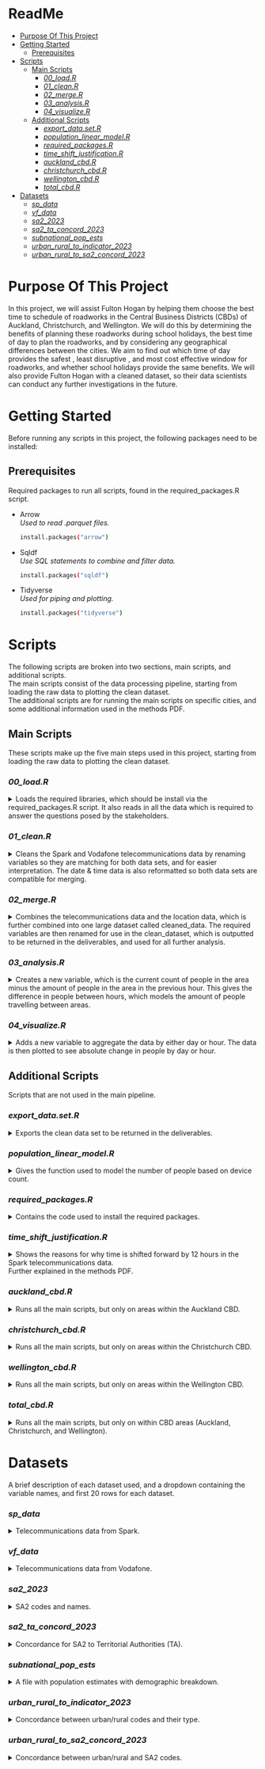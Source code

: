 ReadMe
================

- [Purpose Of This Project](#purpose-of-this-project)
- [Getting Started](#getting-started)
  - [Prerequisites](#prerequisites)
- [Scripts](#scripts)
  - [Main Scripts](#main-scripts)
    - [*00_load.R*](#load.r)
    - [*01_clean.R*](#clean.r)
    - [*02_merge.R*](#merge.r)
    - [*03_analysis.R*](#analysis.r)
    - [*04_visualize.R*](#visualize.r)
  - [Additional Scripts](#additional-scripts)
    - [*export_data.set.R*](#export_data.set.r)
    - [*population_linear_model.R*](#population_linear_model.r)
    - [*required_packages.R*](#required_packages.r)
    - [*time_shift_justification.R*](#time_shift_justification.r)
    - [*auckland_cbd.R*](#auckland_cbd.r)
    - [*christchurch_cbd.R*](#christchurch_cbd.r)
    - [*wellington_cbd.R*](#wellington_cbd.r)
    - [*total_cbd.R*](#total_cbd.r)
- [Datasets](#datasets)
  - [*sp_data*](#sp_data)
  - [*vf_data*](#vf_data)
  - [*sa2_2023*](#sa2_2023)
  - [*sa2_ta_concord_2023*](#sa2_ta_concord_2023)
  - [*subnational_pop_ests*](#subnational_pop_ests)
  - [*urban_rural_to_indicator_2023*](#urban_rural_to_indicator_2023)
  - [*urban_rural_to_sa2_concord_2023*](#urban_rural_to_sa2_concord_2023)

# Purpose Of This Project

In this project, we will assist Fulton Hogan by helping them choose the
best time to schedule of roadworks in the Central Business Districts
(CBDs) of Auckland, Christchurch, and Wellington. We will do this by
determining the benefits of planning these roadworks during school
holidays, the best time of day to plan the roadworks, and by considering
any geographical differences between the cities. We aim to find out
which time of day provides the safest , least disruptive , and most cost
effective window for roadworks, and whether school holidays provide the
same benefits. We will also provide Fulton Hogan with a cleaned dataset,
so their data scientists can conduct any further investigations in the
future.

# Getting Started

Before running any scripts in this project, the following packages need
to be installed:

## Prerequisites

Required packages to run all scripts, found in the required_packages.R
script.

- Arrow<br>*Used to read .parquet files.*

  ``` sh
  install.packages("arrow")
  ```

- Sqldf<br>*Use SQL statements to combine and filter data.*

  ``` sh
  install.packages("sqldf")
  ```

- Tidyverse<br>*Used for piping and plotting.*

  ``` sh
  install.packages("tidyverse")
  ```

# Scripts

The following scripts are broken into two sections, main scripts, and
additional scripts.<br> The main scripts consist of the data processing
pipeline, starting from loading the raw data to plotting the clean
dataset. <br> The additional scripts are for running the main scripts on
specific cities, and some additional information used in the methods
PDF.

## Main Scripts

These scripts make up the five main steps used in this project, starting
from loading the raw data to plotting the clean dataset.

### *00_load.R*

<details>
<summary>
Loads the required libraries, which should be install via the
required_packages.R script. It also reads in all the data which is
required to answer the questions posed by the stakeholders.
</summary>

``` sh
# load libraries
library(arrow)
library(sqldf)
library(tidyverse)
library(lubridate)

# read in raw data
sp_tele_data <- read.csv("sp_data.csv.gz")
vf_tele_data <- read_parquet("vf_data.parquet")
sa2_codes_names <- read.csv("sa2_2023.csv")
sa2_to_ta <- read.csv("sa2_ta_concord_2023.csv")
pop_estimates <- read.csv("subnational_pop_ests.csv")
urban_rural_codes <- read.csv("urban_rural_to_indicator_2023.csv")
urban_rural_to_sa2 <- read.csv("urban_rural_to_sa2_concord_2023.csv")
```

</details>

### *01_clean.R*

<details>
<summary>
Cleans the Spark and Vodafone telecommunications data by renaming
variables so they are matching for both data sets, and for easier
interpretation. The date & time data is also reformatted so both data
sets are compatible for merging.
</summary>

``` sh
# run previous script
source("00_load.R")

# clean date time data
vf_tele_data <- vf_tele_data %>% mutate(clean_date = as.POSIXct(dt, format="%Y-%m-%dT%H:%M:%SZ", tz="UTC") + 12 * 3600,
                                        clean_date = format(clean_date, "%Y-%m-%d %H:%M:%S"),
                                        data_from = "vf") %>%
  distinct()

sp_tele_data <- sp_tele_data %>%
  # Perform the mutation
  mutate(clean_date = as.POSIXct(ts, format="%Y-%m-%dT%H:%M:%SZ", tz="UTC") + 12 * 3600,
         clean_date = format(clean_date, "%Y-%m-%d %H:%M:%S"),
         data_from = "sp") %>%
  distinct()



# clean columns and variable names
sa2_codes_names <- rownames_to_column(sa2_codes_names)
sa2_codes_names <- rename(sa2_codes_names, area_code = rowname, location = Classification.report)
sp_tele_data <- rename(sp_tele_data, dt = ts, area = sa2, devices = cnt)
sa2_to_ta <- rename(sa2_to_ta, area_code = Concordance.report, location_2 = X.3)
urban_rural_codes <- rename(urban_rural_codes, area_code = Concordance.report)
urban_rural_to_sa2 <- rename(urban_rural_to_sa2, area_code = Concordance.report, location_3 = X.3)
```

</details>

### *02_merge.R*

<details>
<summary>
Combines the telecommunications data and the location data, which is
further combined into one large dataset called cleaned_data. The
required variables are then renamed for use in the clean_dataset, which
is outputted to be returned in the deliverables, and used for all
further analysis.
</summary>

``` sh
# run previous script
source("01_clean.R")

# combine telecommunications data from spark and vodafone
combined_tele_data <- rbind(sp_tele_data, vf_tele_data)

# combine location data
combined_location_data <- sqldf("SELECT scn.area_code, scn.location, stt.location_2
                                FROM sa2_codes_names scn
                                JOIN sa2_to_ta stt ON scn.area_code == stt.area_code")

# put clean data into new df
cleaned_data <- sqldf("SELECT ctd.clean_date AS date_time, ctd.devices, ctd.area, cld.location, cld.location_2, ctd.data_from
                      FROM combined_tele_data ctd
                      JOIN combined_location_data cld ON ctd.area == cld.area_code")

# Ensure date_time is in the correct format
cleaned_data <- cleaned_data %>%
  mutate(date_time = as.POSIXct(date_time, format="%Y-%m-%d %H:%M:%S", tz="UTC")) %>%
  mutate(date_time = format(date_time, format = "%Y-%m-%d %H:%M:%S"))

# clean dataset (deliverable)
clean_dataset <- sqldf("SELECT location AS territorial_authority_code,
                       location_2 AS statistical_area_level_2_code,
                       date_time AS NZST_date_time,
                       CAST(SUM(devices) AS INTEGER) AS device_count
                       FROM cleaned_data
                       GROUP BY location_2, location, date_time
                       ORDER BY territorial_authority_code, statistical_area_level_2_code") %>%
  drop_na() %>%
  mutate(people_count = 1.819 * device_count)

# ONLY INCLUDE DAY 7AM TO 6 PM (ctrl + shift + C)
# clean_dataset$NZST_date_time <- as.POSIXct(clean_dataset$NZST_date_time, format="%Y-%m-%d %H:%M:%S", tz="UTC")
# 
# # Filter the data
# clean_dataset <- clean_dataset %>%
#   filter(format(NZST_date_time, "%H:%M:%S") >= "07:00:00" & format(NZST_date_time, "%H:%M:%S") <= "18:00:00")
```

</details>

### *03_analysis.R*

<details>
<summary>
Creates a new variable, which is the current count of people in the area
minus the amount of people in the area in the previous hour. This gives
the difference in people between hours, which models the amount of
people travelling between areas.
</summary>

``` sh
# run previous script
source("02_merge.R")

# get device counts and difference in device counts from last hour
diff_device_counts <- sqldf("
  SELECT people_count,
    LAG(people_count, 1) 
    OVER(PARTITION BY territorial_authority_code, statistical_area_level_2_code 
    ORDER BY NZST_date_time) AS previous_hour_people_count,
    people_count - LAG(people_count, 1) 
    OVER(PARTITION BY territorial_authority_code, statistical_area_level_2_code 
    ORDER BY NZST_date_time) AS total_difference,
    territorial_authority_code,
    statistical_area_level_2_code,
    NZST_date_time
  FROM clean_dataset
  ORDER BY territorial_authority_code, statistical_area_level_2_code, NZST_date_time")
```

</details>

### *04_visualize.R*

<details>
<summary>
Adds a new variable to aggregate the data by either day or hour. The
data is then plotted to see absolute change in people by day or hour.
</summary>

``` sh
# run previous script
source("03_analysis.R")


# add a new column for the day of the week, and hour.
diff_device_counts <- diff_device_counts %>%
  mutate(day_of_week = wday(NZST_date_time, label = TRUE),
         hour = hour(NZST_date_time),
         day = day(NZST_date_time))

# aggregate by day of the week or hour and calculate the sum of absolute changes
# change "day" for "hour" to plot by hour
aggregated_data <- diff_device_counts %>%
  group_by(day) %>%
  summarise(total_difference = sum(abs(total_difference), na.rm = TRUE))

# plot the aggregated data
aggregated_data %>%
  ggplot(aes(x = day, y = total_difference)) +
  geom_col() +
  labs(title = "Sum of Absolute Changes by Day of the Week",
       x = "Day of the Week",
       y = "Sum of Absolute Changes")
```

</details>

## Additional Scripts

Scripts that are not used in the main pipeline.

### *export_data.set.R*

<details>
<summary>
Exports the clean data set to be returned in the deliverables.
</summary>

``` sh
# run previous script
source("02_merge.R")

# export clean data set
write.csv(clean_dataset, file = "clean_dataset.csv", row.names = FALSE)
```

</details>

### *population_linear_model.R*

<details>
<summary>
Gives the function used to model the number of people based on device
count.
</summary>

``` sh
# get population estimates
population_estimates <- sqldf("SELECT *
              FROM pop_estimates
              WHERE Age = 'Total people, age'
              AND AREA_POPES_SUB_006 >= 100100
              AND AREA_POPES_SUB_006 != 'NZTA'
              AND AREA_POPES_SUB_006 != 99900")

# tidy data
sa2_codes_names <- rownames_to_column(sa2_codes_names) %>%
  rename(area_name = Classification.report)

# match population estimates with names
population_estimates_names <- sqldf("SELECT obs_value AS population, rowname AS area_code, area_name AS name
                FROM test t
                JOIN sa2_codes_names sa2 ON t.AREA_POPES_SUB_006 = sa2.rowname")

# get device counts at 5AM on Teusday, 11th of June
device_count <- sqldf("SELECT *
                FROM clean_dataset
                WHERE NZST_date_time = '2024-06-11 05:00:00'")

# compare device counts to population
population_devices_comp <- sqldf("SELECT name, population, device_count
                FROM device_count dc
                JOIN population_estimates_names pen ON dc.territorial_authority_code = pen.name
                ORDER BY population DESC")

# fit linear model to predict population using device count
model <- lm(population ~ 0+device_count, data = population_devices_comp)

# plot data with regression line
ggplot(population_devices_comp, aes(x = device_count, y = population)) +
  geom_point() +
  geom_smooth(method = "lm", formula = y ~ 0 + x, se = FALSE) +
  geom_abline(intercept = 0, slope = 1, color = "red", size = 1) +
  labs(title = "Population vs Devices",
       x = "Devices",
       y = "Population")

# summary of linear model
summary(model)
```

</details>

### *required_packages.R*

<details>
<summary>
Contains the code used to install the required packages.
</summary>

``` sh
install.packages("arrow")
install.packages("sqldf")
install.packages("tidyverse")
```

</details>

### *time_shift_justification.R*

<details>
<summary>
Shows the reasons for why time is shifted forward by 12 hours in the
Spark telecommunications data.<br> Further explained in the methods PDF.
</summary>

``` sh
# read the data
sp_tele_data <- read.csv("sp_data.csv.gz")
vf_tele_data <- read_parquet("vf_data.parquet")

# shifting time forwards 12 hours ----------------------------------------------------------

# select the first 40 rows from each data frame
sp_head <- sp_tele_data %>% slice(1:40) %>%
  rename(devices = cnt, area = sa2, dt = ts)

vf_head <- vf_tele_data %>% slice(1:40)


# convert the dt column to character in both data frames
sp_head <- sp_head %>% mutate(dt = as.character(dt), area = as.numeric(area))
vf_head <- vf_head %>% mutate(dt = as.character(dt), area = as.numeric(area))

# combine the data frames with row numbers to maintain the original order
sp_head <- sp_head %>% mutate(row_order = row_number(), source = "SP")
vf_head <- vf_head %>% mutate(row_order = row_number(), source = "VF")

# combine the data frames
combined_data <- bind_rows(sp_head, vf_head)

# plot the dual bar chart with a smooth line
ggplot(combined_data, aes(x = factor(row_order), y = devices, fill = source)) +
  geom_bar(stat = "identity", position = "dodge") +
  geom_smooth(aes(group = source, color = source), method = "loess", se = FALSE) +
  labs(title = "Device Counts Comparison for Each Row",
       x = "Row Order",
       y = "Device Counts",
       fill = "Source",
       color = "Source") +
  theme(axis.text.x = element_text(angle = 90, hjust = 1))



# removing the first 12 hours ---------------------------------------------------------------

# select the first 40 rows from each data frame
sp_head <- sp_tele_data %>% slice(13:52) %>%
  rename(devices = cnt, area = sa2, dt = ts)

vf_head <- vf_tele_data %>% slice(1:40)


# convert the dt column to character in both data frames
sp_head <- sp_head %>% mutate(dt = as.character(dt), area = as.numeric(area))
vf_head <- vf_head %>% mutate(dt = as.character(dt), area = as.numeric(area))

# combine the data frames with row numbers to maintain the original order
sp_head <- sp_head %>% mutate(row_order = row_number(), source = "SP")
vf_head <- vf_head %>% mutate(row_order = row_number(), source = "VF")

# combine the data frames
combined_data <- bind_rows(sp_head, vf_head)

# plot the dual bar chart with a smooth line
ggplot(combined_data, aes(x = factor(row_order), y = devices, fill = source)) +
  geom_bar(stat = "identity", position = "dodge") +
  geom_smooth(aes(group = source, color = source), method = "loess", se = FALSE) +
  labs(title = "Device Counts Comparison for Each Row",
       x = "Row Order",
       y = "Device Counts",
       fill = "Source",
       color = "Source") +
  theme(axis.text.x = element_text(angle = 90, hjust = 1))
```

</details>

### *auckland_cbd.R*

<details>
<summary>
Runs all the main scripts, but only on areas within the Auckland CBD.
</summary>

``` sh
# run previous script
source("02_merge.R")

# filter data to include only Auckland CBD areas
auckland_cbd_data <- sqldf("SELECT *
              FROM clean_dataset
              WHERE territorial_authority_code IN ('Queen Street',
              'Quay Street-Customs Street',
              'Wynyard-Viaduct',
              'Shortland Street',
              'Victoria Park',
              'Hobson Ridge North',
              'Hobson Ridge Central',
              'Hobson Ridge South',
              'Freemans Bay',
              'Auckland-University',
              'College Hill',
              'Ponsonby East',
              'Ponsonby West',
              'Saint Marys Bay',
              'Symonds Street East',
              'Symonds Street North West',
              'Symonds Street West')")

auckland_device_counts <- sqldf("
  SELECT people_count,
    LAG(people_count, 1) 
    OVER(PARTITION BY territorial_authority_code, statistical_area_level_2_code 
    ORDER BY NZST_date_time) AS previous_hour_people_count,
    people_count - LAG(people_count, 1) 
    OVER(PARTITION BY territorial_authority_code, statistical_area_level_2_code 
    ORDER BY NZST_date_time) AS difference_from_last_hour,
    territorial_authority_code,
    statistical_area_level_2_code,
    NZST_date_time
  FROM auckland_cbd_data
  ORDER BY territorial_authority_code, statistical_area_level_2_code, NZST_date_time")

auckland_diff_device_counts <- sqldf("
  SELECT 
    difference_from_last_hour AS total_difference,
    statistical_area_level_2_code,
    territorial_authority_code,
    NZST_date_time,
    people_count,
    previous_hour_people_count
  FROM auckland_device_counts")

# PLOT ------------------------------------------------------------------------

# Add a new column for the day of the week
auckland_diff_device_counts <- auckland_diff_device_counts %>%
  mutate(day_of_week = wday(NZST_date_time, label = TRUE))

# Aggregate by day of the week and calculate the sum of absolute changes
auckland_aggregated_data <- auckland_diff_device_counts %>%
  group_by(day_of_week) %>%
  summarise(total_difference = sum(abs(total_difference), na.rm = TRUE))

# Plot the aggregated data
auckland_aggregated_data %>%
  ggplot(aes(x = day_of_week, y = total_difference)) +
  geom_col() +
  labs(title = "Sum of Absolute Changes by Day of the Week In Auckland CBD Areas",
       x = "Day of the Week",
       y = "Sum of Absolute Changes")
```

</details>

### *christchurch_cbd.R*

<details>
<summary>
Runs all the main scripts, but only on areas within the Christchurch
CBD.
</summary>

``` sh
# run previous script
source("02_merge.R")

# filter data to include only Christchurch CBD areas
christchurch_cbd_data <- sqldf("SELECT *
              FROM clean_dataset
              WHERE territorial_authority_code IN ('Christchurch Central-West',
              'Christchurch Central-North',
              'Christchurch Central',
              'Christchurch Central-East',
              'Christchurch Central-South',
              'Hagley Park',
              'Lancaster Park',
              'Sydenham Central',
              'Addington West',
              'Addington North',
              'Addington East',
              'Stanmore',
              'Phillipstown')")

# Get device counts for christchurch and differences between device counts each hour
christchurch_device_counts <- sqldf("
  SELECT people_count,
    LAG(people_count, 1) 
    OVER(PARTITION BY territorial_authority_code, statistical_area_level_2_code 
    ORDER BY NZST_date_time) AS previous_hour_people_count,
    people_count - LAG(people_count, 1) 
    OVER(PARTITION BY territorial_authority_code, statistical_area_level_2_code 
    ORDER BY NZST_date_time) AS difference_from_last_hour,
    territorial_authority_code,
    statistical_area_level_2_code,
    NZST_date_time
  FROM christchurch_cbd_data
  ORDER BY territorial_authority_code, statistical_area_level_2_code, NZST_date_time")

christchurch_diff_device_counts <- sqldf("
  SELECT 
    difference_from_last_hour AS total_difference,
    statistical_area_level_2_code,
    territorial_authority_code,
    NZST_date_time,
    people_count,
    previous_hour_people_count
  FROM christchurch_device_counts")

# PLOT ------------------------------------------------------------------------

# add a new column for the day of the week
christchurch_diff_device_counts <- christchurch_diff_device_counts %>%
  mutate(day_of_week = wday(NZST_date_time, label = TRUE))

# aggregate by day of the week and calculate the sum of absolute changes
christchurch_aggregated_data <- christchurch_diff_device_counts %>%
  group_by(day_of_week) %>%
  summarise(total_difference = sum(abs(total_difference), na.rm = TRUE))

# plot the aggregated data
christchurch_aggregated_data %>%
  ggplot(aes(x = day_of_week, y = total_difference)) +
  geom_col() +
  labs(title = "Sum of Absolute Changes by Day of the Week In Christchurch CBD Areas",
       x = "Day of the Week",
       y = "Sum of Absolute Changes")
```

</details>

### *wellington_cbd.R*

<details>
<summary>
Runs all the main scripts, but only on areas within the Wellington CBD.
</summary>

``` sh
# run previous script
source("02_merge.R")

# filter data to include only Wellington CBD areas
wellington_cbd_data <- sqldf("SELECT *
              FROM clean_dataset
              WHERE territorial_authority_code IN ('Pipitea-Kaiwharawhara',
              'Thorndon South',
              'Wellington Botanic Gardens',
              'Kelburn', 'Aro Valley',
              'Wellington University',
              'Wellington Central',
              'Dixon Street West',
              'Dixon Street East',
              'Vivian West',
              'Courtenay',
              'Mount Cook North',
              'Mount Cook South',
              'Vivian East',
              'Mount Cook East',
              'Mount Victoria North',
              'Mount Victoria South',
              'Oriental Bay')")

wellington_device_counts <- sqldf("
  SELECT people_count,
    LAG(people_count, 1) 
    OVER(PARTITION BY territorial_authority_code, statistical_area_level_2_code 
    ORDER BY NZST_date_time) AS previous_hour_people_count,
    people_count - LAG(people_count, 1) 
    OVER(PARTITION BY territorial_authority_code, statistical_area_level_2_code 
    ORDER BY NZST_date_time) AS difference_from_last_hour,
    territorial_authority_code,
    statistical_area_level_2_code,
    NZST_date_time
  FROM wellington_cbd_data
  ORDER BY territorial_authority_code, statistical_area_level_2_code, NZST_date_time")

wellington_diff_device_counts <- sqldf("
  SELECT 
    difference_from_last_hour AS total_difference,
    statistical_area_level_2_code,
    territorial_authority_code,
    NZST_date_time,
    people_count,
    previous_hour_people_count
  FROM wellington_device_counts")

# PLOT ------------------------------------------------------------------------

# Add a new column for the day of the week
wellington_diff_device_counts <- wellington_diff_device_counts %>%
  mutate(day_of_week = wday(NZST_date_time, label = TRUE))

# Aggregate by day of the week and calculate the sum of absolute changes
wellington_aggregated_data <- wellington_diff_device_counts %>%
  group_by(day_of_week) %>%
  summarise(total_difference = sum(abs(total_difference), na.rm = TRUE))

# Plot the aggregated data
wellington_aggregated_data %>%
  ggplot(aes(x = day_of_week, y = total_difference)) +
  geom_col() +
  labs(title = "Sum of Absolute Changes by Day of the Week In Wellington CBD Areas",
       x = "Day of the Week",
       y = "Sum of Absolute Changes")
```

</details>

### *total_cbd.R*

<details>
<summary>
Runs all the main scripts, but only on within CBD areas (Auckland,
Christchurch, and Wellington).
</summary>

``` sh
# run previous script
source("02_merge.R")

# filter data to include only CBD areas
total_cbd_data <- sqldf("SELECT *
              FROM clean_dataset
              WHERE territorial_authority_code IN ('Queen Street',
              'Quay Street-Customs Street',
              'Wynyard-Viaduct',
              'Shortland Street',
              'Victoria Park',
              'Hobson Ridge North',
              'Hobson Ridge Central',
              'Hobson Ridge South',
              'Freemans Bay',
              'Auckland-University',
              'College Hill',
              'Ponsonby East',
              'Ponsonby West',
              'Saint Marys Bay',
              'Symonds Street East',
              'Symonds Street North West',
              'Symonds Street West',
              'Pipitea-Kaiwharawhara',
              'Thorndon South',
              'Wellington Botanic Gardens',
              'Kelburn', 'Aro Valley',
              'Wellington University',
              'Wellington Central',
              'Dixon Street West',
              'Dixon Street East',
              'Vivian West',
              'Courtenay',
              'Mount Cook North',
              'Mount Cook South',
              'Vivian East',
              'Mount Cook East',
              'Mount Victoria North',
              'Mount Victoria South',
              'Oriental Bay',
              'Christchurch Central-West',
              'Christchurch Central-North',
              'Christchurch Central',
              'Christchurch Central-East',
              'Christchurch Central-South',
              'Hagley Park',
              'Lancaster Park',
              'Sydenham Central',
              'Addington West',
              'Addington North',
              'Addington East',
              'Stanmore',
              'Phillipstown')")

cbd_device_counts <- sqldf("
  SELECT people_count,
    LAG(people_count, 1) 
    OVER(PARTITION BY territorial_authority_code, statistical_area_level_2_code 
    ORDER BY NZST_date_time) AS previous_hour_people_count,
    people_count - LAG(people_count, 1) 
    OVER(PARTITION BY territorial_authority_code, statistical_area_level_2_code 
    ORDER BY NZST_date_time) AS difference_from_last_hour,
    territorial_authority_code,
    statistical_area_level_2_code,
    NZST_date_time
  FROM total_cbd_data
  ORDER BY territorial_authority_code, statistical_area_level_2_code, NZST_date_time")

cbd_diff_device_counts <- sqldf("
  SELECT 
    difference_from_last_hour AS total_difference,
    statistical_area_level_2_code,
    territorial_authority_code,
    NZST_date_time,
    people_count,
    previous_hour_people_count
  FROM cbd_device_counts")

# PLOT ------------------------------------------------------------------------

# Add a new column for the day of the week
cbd_diff_device_counts <- cbd_diff_device_counts %>%
  mutate(day_of_week = wday(NZST_date_time, label = TRUE))

# Aggregate by day of the week and calculate the sum of absolute changes
cbd_aggregated_data <- cbd_diff_device_counts %>%
  group_by(day_of_week) %>%
  summarise(total_difference = sum(abs(total_difference), na.rm = TRUE))

# Plot the aggregated data
cbd_aggregated_data %>%
  ggplot(aes(x = day_of_week, y = total_difference)) +
  geom_col() +
  labs(title = "Sum of Absolute Changes by Day of the Week In CBD Areas",
       x = "Day of the Week",
       y = "Sum of Absolute Changes")
```

</details>

# Datasets

A brief description of each dataset used, and a dropdown containing the
variable names, and first 20 rows for each dataset.

### *sp_data*

<details>
<summary>
Telecommunications data from Spark.
</summary>

``` r
sp_tele_data <- read.csv("sp_data.csv.gz")
head(sp_tele_data, 20)
```

    ##                      ts    sa2       cnt
    ## 1  2024-06-02T12:00:00Z 100100  792.8768
    ## 2  2024-06-02T13:00:00Z 100100  741.5510
    ## 3  2024-06-02T14:00:00Z 100100 1232.5516
    ## 4  2024-06-02T15:00:00Z 100100  959.4204
    ## 5  2024-06-02T16:00:00Z 100100 1133.9700
    ## 6  2024-06-02T17:00:00Z 100100  662.9584
    ## 7  2024-06-02T18:00:00Z 100100  484.9348
    ## 8  2024-06-02T19:00:00Z 100100  969.6630
    ## 9  2024-06-02T20:00:00Z 100100  837.4511
    ## 10 2024-06-02T21:00:00Z 100100  886.7831
    ## 11 2024-06-02T22:00:00Z 100100  551.8284
    ## 12 2024-06-02T23:00:00Z 100100 1077.4268
    ## 13 2024-06-03T00:00:00Z 100100 1115.3426
    ## 14 2024-06-03T01:00:00Z 100100 1350.2643
    ## 15 2024-06-03T02:00:00Z 100100 1681.5510
    ## 16 2024-06-03T03:00:00Z 100100 1840.4862
    ## 17 2024-06-03T04:00:00Z 100100 1555.3753
    ## 18 2024-06-03T05:00:00Z 100100 2512.6743
    ## 19 2024-06-03T06:00:00Z 100100 1202.1971
    ## 20 2024-06-03T07:00:00Z 100100 2009.2764

</details>

### *vf_data*

<details>
<summary>
Telecommunications data from Vodafone.
</summary>

``` r
vf_tele_data <- read_parquet("vf_data.parquet")
head(vf_tele_data ,20)
```

    ## # A tibble: 20 × 3
    ##    dt                  area   devices
    ##    <dttm>              <chr>    <dbl>
    ##  1 2024-06-03 00:00:00 100100    340.
    ##  2 2024-06-03 01:00:00 100100    318.
    ##  3 2024-06-03 02:00:00 100100    528.
    ##  4 2024-06-03 03:00:00 100100    411.
    ##  5 2024-06-03 04:00:00 100100    486.
    ##  6 2024-06-03 05:00:00 100100    284.
    ##  7 2024-06-03 06:00:00 100100    208.
    ##  8 2024-06-03 07:00:00 100100    416.
    ##  9 2024-06-03 08:00:00 100100    359.
    ## 10 2024-06-03 09:00:00 100100    380.
    ## 11 2024-06-03 10:00:00 100100    236.
    ## 12 2024-06-03 11:00:00 100100    462.
    ## 13 2024-06-03 12:00:00 100100    478.
    ## 14 2024-06-03 13:00:00 100100    579.
    ## 15 2024-06-03 14:00:00 100100    721.
    ## 16 2024-06-03 15:00:00 100100    789.
    ## 17 2024-06-03 16:00:00 100100    667.
    ## 18 2024-06-03 17:00:00 100100   1077.
    ## 19 2024-06-03 18:00:00 100100    515.
    ## 20 2024-06-03 19:00:00 100100    861.

</details>

### *sa2_2023*

<details>
<summary>
SA2 codes and names.
</summary>

``` r
sa2_codes_names <- read.csv("sa2_2023.csv")
head(sa2_codes_names ,20)
```

    ##                               Classification.report  X
    ## Statistical Area 2 2023                             NA
    ## Valid from                              01-Jan-2023 NA
    ## Valid to                Current (as at 20-May-2024) NA
    ## Lifecycle status                           Released NA
    ## Audience                                        OSS NA
    ## Code                                     Descriptor NA
    ## 100100                                   North Cape NA
    ## 100200                             Rangaunu Harbour NA
    ## 100301                    Inlets Far North District NA
    ## 100400                           Karikari Peninsula NA
    ## 100500                                     Tangonge NA
    ## 100600                                      Ahipara NA
    ## 100700                                 Kaitaia East NA
    ## 100800                                 Kaitaia West NA
    ## 100900                                    Rangitihi NA
    ## 101000                               Oruru-Parapara NA
    ## 101101                                Doubtless Bay NA
    ## 101200                             Herekino-Takahue NA
    ## 101300                                        Peria NA
    ## 101400                              Taemaro-Oruaiti NA

</details>

### *sa2_ta_concord_2023*

<details>
<summary>
Concordance for SA2 to Territorial Authorities (TA).
</summary>

``` r
sa2_to_ta <- read.csv("sa2_ta_concord_2023.csv")
head(sa2_to_ta ,20)
```

    ##                                       Concordance.report
    ## 1  Statistical Area 2 2023 to Territorial Authority 2023
    ## 2                                             Valid from
    ## 3                                               Valid to
    ## 4                                       Lifecycle status
    ## 5                              Statistical Area 2 2023 2
    ## 6                                         SA22023 V1.0.0
    ## 7                                                 100100
    ## 8                                                 100200
    ## 9                                                 100301
    ## 10                                                100400
    ## 11                                                100500
    ## 12                                                100600
    ## 13                                                100700
    ## 14                                                100800
    ## 15                                                100900
    ## 16                                                101000
    ## 17                                                101101
    ## 18                                                101200
    ## 19                                                101300
    ## 20                                                101400
    ##                            X             X.1                        X.2
    ## 1                                                                      
    ## 2                   1-Jan-23                                           
    ## 3                   1-Jan-24                                           
    ## 4                   Released                                           
    ## 5                                            Territorial Authority 2023
    ## 6                                                         TA2023 V1.0.0
    ## 7                 North Cape Many To One Map                          1
    ## 8           Rangaunu Harbour Many To One Map                          1
    ## 9  Inlets Far North District Many To One Map                          1
    ## 10        Karikari Peninsula Many To One Map                          1
    ## 11                  Tangonge Many To One Map                          1
    ## 12                   Ahipara Many To One Map                          1
    ## 13              Kaitaia East Many To One Map                          1
    ## 14              Kaitaia West Many To One Map                          1
    ## 15                 Rangitihi Many To One Map                          1
    ## 16            Oruru-Parapara Many To One Map                          1
    ## 17             Doubtless Bay Many To One Map                          1
    ## 18          Herekino-Takahue Many To One Map                          1
    ## 19                     Peria Many To One Map                          1
    ## 20           Taemaro-Oruaiti Many To One Map                          1
    ##                   X.3
    ## 1                    
    ## 2                    
    ## 3                    
    ## 4                    
    ## 5                    
    ## 6                    
    ## 7  Far North District
    ## 8  Far North District
    ## 9  Far North District
    ## 10 Far North District
    ## 11 Far North District
    ## 12 Far North District
    ## 13 Far North District
    ## 14 Far North District
    ## 15 Far North District
    ## 16 Far North District
    ## 17 Far North District
    ## 18 Far North District
    ## 19 Far North District
    ## 20 Far North District

</details>

### *subnational_pop_ests*

<details>
<summary>
A file with population estimates with demographic breakdown.
</summary>

``` r
pop_estimates <- read.csv("subnational_pop_ests.csv")
head(pop_estimates ,20)
```

    ##    STRUCTURE               STRUCTURE_ID
    ## 1   DATAFLOW STATSNZ:POPES_SUB_006(1.0)
    ## 2   DATAFLOW STATSNZ:POPES_SUB_006(1.0)
    ## 3   DATAFLOW STATSNZ:POPES_SUB_006(1.0)
    ## 4   DATAFLOW STATSNZ:POPES_SUB_006(1.0)
    ## 5   DATAFLOW STATSNZ:POPES_SUB_006(1.0)
    ## 6   DATAFLOW STATSNZ:POPES_SUB_006(1.0)
    ## 7   DATAFLOW STATSNZ:POPES_SUB_006(1.0)
    ## 8   DATAFLOW STATSNZ:POPES_SUB_006(1.0)
    ## 9   DATAFLOW STATSNZ:POPES_SUB_006(1.0)
    ## 10  DATAFLOW STATSNZ:POPES_SUB_006(1.0)
    ## 11  DATAFLOW STATSNZ:POPES_SUB_006(1.0)
    ## 12  DATAFLOW STATSNZ:POPES_SUB_006(1.0)
    ## 13  DATAFLOW STATSNZ:POPES_SUB_006(1.0)
    ## 14  DATAFLOW STATSNZ:POPES_SUB_006(1.0)
    ## 15  DATAFLOW STATSNZ:POPES_SUB_006(1.0)
    ## 16  DATAFLOW STATSNZ:POPES_SUB_006(1.0)
    ## 17  DATAFLOW STATSNZ:POPES_SUB_006(1.0)
    ## 18  DATAFLOW STATSNZ:POPES_SUB_006(1.0)
    ## 19  DATAFLOW STATSNZ:POPES_SUB_006(1.0)
    ## 20  DATAFLOW STATSNZ:POPES_SUB_006(1.0)
    ##                                                                                        STRUCTURE_NAME
    ## 1  Subnational population estimates (TA, SA2), by age and sex, at 30 June 1996-2023 (2023 boundaries)
    ## 2  Subnational population estimates (TA, SA2), by age and sex, at 30 June 1996-2023 (2023 boundaries)
    ## 3  Subnational population estimates (TA, SA2), by age and sex, at 30 June 1996-2023 (2023 boundaries)
    ## 4  Subnational population estimates (TA, SA2), by age and sex, at 30 June 1996-2023 (2023 boundaries)
    ## 5  Subnational population estimates (TA, SA2), by age and sex, at 30 June 1996-2023 (2023 boundaries)
    ## 6  Subnational population estimates (TA, SA2), by age and sex, at 30 June 1996-2023 (2023 boundaries)
    ## 7  Subnational population estimates (TA, SA2), by age and sex, at 30 June 1996-2023 (2023 boundaries)
    ## 8  Subnational population estimates (TA, SA2), by age and sex, at 30 June 1996-2023 (2023 boundaries)
    ## 9  Subnational population estimates (TA, SA2), by age and sex, at 30 June 1996-2023 (2023 boundaries)
    ## 10 Subnational population estimates (TA, SA2), by age and sex, at 30 June 1996-2023 (2023 boundaries)
    ## 11 Subnational population estimates (TA, SA2), by age and sex, at 30 June 1996-2023 (2023 boundaries)
    ## 12 Subnational population estimates (TA, SA2), by age and sex, at 30 June 1996-2023 (2023 boundaries)
    ## 13 Subnational population estimates (TA, SA2), by age and sex, at 30 June 1996-2023 (2023 boundaries)
    ## 14 Subnational population estimates (TA, SA2), by age and sex, at 30 June 1996-2023 (2023 boundaries)
    ## 15 Subnational population estimates (TA, SA2), by age and sex, at 30 June 1996-2023 (2023 boundaries)
    ## 16 Subnational population estimates (TA, SA2), by age and sex, at 30 June 1996-2023 (2023 boundaries)
    ## 17 Subnational population estimates (TA, SA2), by age and sex, at 30 June 1996-2023 (2023 boundaries)
    ## 18 Subnational population estimates (TA, SA2), by age and sex, at 30 June 1996-2023 (2023 boundaries)
    ## 19 Subnational population estimates (TA, SA2), by age and sex, at 30 June 1996-2023 (2023 boundaries)
    ## 20 Subnational population estimates (TA, SA2), by age and sex, at 30 June 1996-2023 (2023 boundaries)
    ##    ACTION YEAR_POPES_SUB_006 Year.at.30.June SEX_POPES_SUB_006
    ## 1       I               2023            2023              SEX3
    ## 2       I               2023            2023              SEX3
    ## 3       I               2023            2023              SEX3
    ## 4       I               2023            2023              SEX3
    ## 5       I               2023            2023              SEX3
    ## 6       I               2023            2023              SEX3
    ## 7       I               2023            2023              SEX3
    ## 8       I               2023            2023              SEX3
    ## 9       I               2023            2023              SEX3
    ## 10      I               2023            2023              SEX3
    ## 11      I               2023            2023              SEX3
    ## 12      I               2023            2023              SEX3
    ## 13      I               2023            2023              SEX3
    ## 14      I               2023            2023              SEX3
    ## 15      I               2023            2023              SEX3
    ## 16      I               2023            2023              SEX3
    ## 17      I               2023            2023              SEX3
    ## 18      I               2023            2023              SEX3
    ## 19      I               2023            2023              SEX3
    ## 20      I               2023            2023              SEX3
    ##                  Sex AGE_POPES_SUB_006        Age AREA_POPES_SUB_006 Area
    ## 1  Total people, sex           AGE0014 0-14 Years              00100   NA
    ## 2  Total people, sex           AGE0014 0-14 Years              00200   NA
    ## 3  Total people, sex           AGE0014 0-14 Years              00300   NA
    ## 4  Total people, sex           AGE0014 0-14 Years              01100   NA
    ## 5  Total people, sex           AGE0014 0-14 Years              01200   NA
    ## 6  Total people, sex           AGE0014 0-14 Years              01300   NA
    ## 7  Total people, sex           AGE0014 0-14 Years              01500   NA
    ## 8  Total people, sex           AGE0014 0-14 Years              01600   NA
    ## 9  Total people, sex           AGE0014 0-14 Years              01700   NA
    ## 10 Total people, sex           AGE0014 0-14 Years              01800   NA
    ## 11 Total people, sex           AGE0014 0-14 Years              01900   NA
    ## 12 Total people, sex           AGE0014 0-14 Years              02000   NA
    ## 13 Total people, sex           AGE0014 0-14 Years              02100   NA
    ## 14 Total people, sex           AGE0014 0-14 Years              02200   NA
    ## 15 Total people, sex           AGE0014 0-14 Years              02300   NA
    ## 16 Total people, sex           AGE0014 0-14 Years              02400   NA
    ## 17 Total people, sex           AGE0014 0-14 Years              02500   NA
    ## 18 Total people, sex           AGE0014 0-14 Years              02600   NA
    ## 19 Total people, sex           AGE0014 0-14 Years              02700   NA
    ## 20 Total people, sex           AGE0014 0-14 Years              02800   NA
    ##    OBS_VALUE Observation.value
    ## 1      15000                NA
    ## 2      19900                NA
    ## 3       5100                NA
    ## 4       4600                NA
    ## 5       4000                NA
    ## 6      19900                NA
    ## 7       7200                NA
    ## 8      38100                NA
    ## 9      12100                NA
    ## 10      2250                NA
    ## 11      5800                NA
    ## 12      2000                NA
    ## 13      7800                NA
    ## 14     10400                NA
    ## 15     31100                NA
    ## 16     16800                NA
    ## 17      8300                NA
    ## 18      1710                NA
    ## 19      2300                NA
    ## 20     11600                NA

</details>

### *urban_rural_to_indicator_2023*

<details>
<summary>
Concordance between urban/rural codes and their type.
</summary>

``` r
urban_rural_codes <- read.csv("urban_rural_to_indicator_2023.csv")
head(urban_rural_codes ,20)
```

    ##                           Concordance.report                              X
    ## 1  Urban Rural 2023 to Urban Rural Indicator                               
    ## 2                                 Valid from                       1-Jan-23
    ## 3                                   Valid to                       1-Jan-24
    ## 4                           Lifecycle status                       Released
    ## 5                         Urban Rural 2023 2                               
    ## 6                              UR2023 V1.0.0                               
    ## 7                                       1001                        Pukenui
    ## 8                                       1002                      Kaimaumau
    ## 9                                       1003                  Tokerau Beach
    ## 10                                      1004                       Karikari
    ## 11                                      1005                         Awanui
    ## 12                                      1006                        Ahipara
    ## 13                                      1007                        Kaitaia
    ## 14                                      1008                          Taipa
    ## 15                                      1009                      Cable Bay
    ## 16                                      1010                  Coopers Beach
    ## 17                                      1011                           Hihi
    ## 18                                      1012                       Mangonui
    ## 19                                      1013 Other rural Far North District
    ## 20                                      1014                      Whangaroa
    ##                X.1                   X.2              X.3
    ## 1                                                        
    ## 2                                                        
    ## 3                                                        
    ## 4                                                        
    ## 5                  Urban Rural Indicator                 
    ## 6                         IUR2018 V1.0.0                 
    ## 7  Many To One Map                    21 Rural settlement
    ## 8  Many To One Map                    21 Rural settlement
    ## 9  Many To One Map                    21 Rural settlement
    ## 10 Many To One Map                    21 Rural settlement
    ## 11 Many To One Map                    21 Rural settlement
    ## 12 Many To One Map                    14 Small urban area
    ## 13 Many To One Map                    14 Small urban area
    ## 14 Many To One Map                    21 Rural settlement
    ## 15 Many To One Map                    21 Rural settlement
    ## 16 Many To One Map                    21 Rural settlement
    ## 17 Many To One Map                    21 Rural settlement
    ## 18 Many To One Map                    21 Rural settlement
    ## 19 Many To One Map                    22      Rural other
    ## 20 Many To One Map                    21 Rural settlement

</details>

### *urban_rural_to_sa2_concord_2023*

<details>
<summary>
Concordance between urban/rural and SA2 codes.
</summary>

``` r
urban_rural_to_sa2 <- read.csv("urban_rural_to_sa2_concord_2023.csv")
head(urban_rural_to_sa2 ,20)
```

    ##                             Concordance.report                         X
    ## 1  Statistical Area 2 2023 to Urban Rural 2023                          
    ## 2                                   Valid from                  1-Jan-23
    ## 3                                     Valid to                  1-Jan-24
    ## 4                             Lifecycle status                  Released
    ## 5                    Statistical Area 2 2023 2                          
    ## 6                               SA22023 V1.0.0                          
    ## 7                                       100100                North Cape
    ## 8                                       100100                North Cape
    ## 9                                       100200          Rangaunu Harbour
    ## 10                                      100200          Rangaunu Harbour
    ## 11                                      100200          Rangaunu Harbour
    ## 12                                      100301 Inlets Far North District
    ## 13                                      100400        Karikari Peninsula
    ## 14                                      100400        Karikari Peninsula
    ## 15                                      100400        Karikari Peninsula
    ## 16                                      100500                  Tangonge
    ## 17                                      100600                   Ahipara
    ## 18                                      100700              Kaitaia East
    ## 19                                      100800              Kaitaia West
    ## 20                                      100900                 Rangitihi
    ##                 X.1              X.2                            X.3
    ## 1                                                                  
    ## 2                                                                  
    ## 3                                                                  
    ## 4                                                                  
    ## 5                   Urban Rural 2023                               
    ## 6                      UR2023 V1.0.0                               
    ## 7  Many To Many Map             1001                        Pukenui
    ## 8  Many To Many Map             1013 Other rural Far North District
    ## 9  Many To Many Map             1005                         Awanui
    ## 10 Many To Many Map             1013 Other rural Far North District
    ## 11 Many To Many Map             1002                      Kaimaumau
    ## 12       Simple Map             1015      Inlets Far North District
    ## 13 Many To Many Map             1003                  Tokerau Beach
    ## 14 Many To Many Map             1013 Other rural Far North District
    ## 15 Many To Many Map             1004                       Karikari
    ## 16 Many To Many Map             1013 Other rural Far North District
    ## 17       Simple Map             1006                        Ahipara
    ## 18  Many To One Map             1007                        Kaitaia
    ## 19  Many To One Map             1007                        Kaitaia
    ## 20 Many To Many Map             1013 Other rural Far North District

</details>
